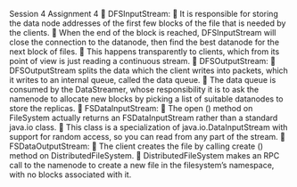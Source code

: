 Session 4
Assignment 4
	DFSInputStream: 
	It is responsible for storing the data node addresses of the first few blocks of the file that is needed by the clients. 
	When the end of the block is reached, DFSInputStream will close the connection to the datanode, then find the best datanode for the next block of files.
	This happens transparently to clients, which from its point of view is just reading a continuous stream. 
	DFSOutputStream: 
	DFSOutputStream splits the data which the client writes into packets, which it writes to an internal queue, called the data queue. 
	The data queue is consumed by the DataStreamer, whose responsibility it is to ask the namenode to allocate new blocks by picking a list of suitable datanodes to store the replicas.
	FSDataInputStream: 
	The open () method on FileSystem actually returns an FSDataInputStream rather than a standard java.io class.
	This class is a specialization of java.io.DataInputStream with support for random access, so you can read from any part of the stream. 
	FSDataOutputStream: 
	The client creates the file by calling create () method on DistributedFileSystem.
	DistributedFileSystem makes an RPC call to the namenode to create a new file in the filesystem’s namespace, with no blocks associated with it.
